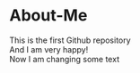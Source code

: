 # About-Me
This is the first Github repository 
<br>
And I am very happy!
<br>
Now I am changing some text
